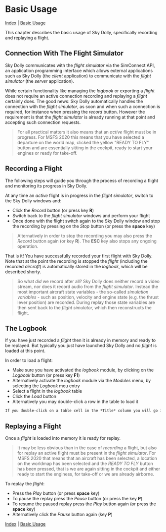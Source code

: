 # Basic Usage

[Index](index.md) \| [Basic Usage](basic.md)

This chapter describes the basic usage of Sky Dolly, specifically recording and replaying a flight.

## Connection With The Flight Simulator
Sky Dolly communicates with the *flight simulator* via the SimConnect API, an application programming interface which allows external applications such as Sky Dolly (the *client* application) to communicate with the *flight simulator* (the *server* application).

While certain functionality like managing the *logbook* or exporting a *flight* does not require an active connection recording and replaying a *flight* certainly does. The good news: Sky Dolly automatically handles the connection with the *flight simulator*, as soon and when such a connection is required, for instance when pressing the *record* button. However the requirement is that the *flight simulator* is already running at that point and accepting such connection requests.

> For all practical matters it also means that an *active* flight must be in progress. For MSFS 2020 this means that you have selected a departure on the world map, clicked the yellow "READY TO FLY" button and are essentially sitting in the cockpit, ready to start your engines or ready for take-off.

## Recording a Flight
The following steps will guide you through the process of recording a flight and monitoring its progress in Sky Dolly.

At any time an *active* flight is in progress in the *flight simulator*, switch to the Sky Dolly windows and:

- Click the *Record* button (or press key **R**)
- Switch back to the *flight simulator* windows and perform your flight
- Once done with the flight switch again to the Sky Dolly window and stop the recording by pressing on the *Stop* button (or press the **space** key)


> Alternatively in order to stop the recording you may also press the *Record* button again (or key **R**). The **ESC** key also stops any ongoing operation.

That is it! You have successfully recorded your first flight with Sky Dolly. Note that at the point the recording is stopped the *flight* (including the recorded *aircraft*) is automatically stored in the *logbook*, which will be described shorty.

> So what *did* we record after all? Sky Dolly does neither record a video stream, nor does it record audio from the *flight simulator*. Instead the most important aircraft state variables - the so-called *simulation variables* - such as position, velocity and engine state (e.g. the thrust lever position) are recorded. During replay those state variables are then sent back to the *flight simulator,* which then reconstructs the flight.

## The Logbook
If you have just recorded a *flight* then it is already in memory and ready to be replayed. But typically you just have launched Sky Dolly and no *flight* is loaded at this point.

In order to load a flight:

- Make sure you have activated the *logbook* module, by clicking on the *Logbook* button (or press key **F1**)
- Alternatively activate the *logbook* module via the *Modules* menu, by selecting the *Logbook* meu entry
- Select a flight in the *logbook* table
- Click the *Load* button
- Alternatively you may double-click a row in the table to load it

```markdown
If you double-click on a table cell in the *Title* column you will go into edit mode and you can change the title (e.g. "My first flight"). Double-clicking any other cell will load the corresponding *flight* into memory, for replay (or export, also refer to chapter [Import and Export](import-export.md)).
```

## Replaying a Flight
Once a *flight* is loaded into memory it is ready for replay.

> It may be less obvious than in the case of *recording* a flight, but also for replay an active flight must be present in the *flight simulator*. For MSFS 2020 that means that an aircraft has been selected, a location on the worldmap has been selected and the *READY TO FLY* button has been pressed, that is we are again sitting in the cockpit and either ready to start the enginess, for take-off or we are already airborne.

To replay the *flight*:

- Press the *Play* button (or press **space** key)
- To pause the replay press the *Pause* button (or press the key **P**)
- To resume the paused replay press the *Play* button again (or press the **space** key)
- Alternatively click the *Pause* button again (key **P**)


[Index](index.md) \| [Basic Usage](basic.md)
